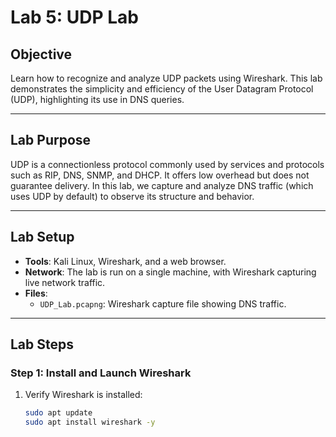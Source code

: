 # Lab 5: UDP Lab

## Objective
Learn how to recognize and analyze UDP packets using Wireshark. This lab demonstrates the simplicity and efficiency of the User Datagram Protocol (UDP), highlighting its use in DNS queries.

---

## Lab Purpose
UDP is a connectionless protocol commonly used by services and protocols such as RIP, DNS, SNMP, and DHCP. It offers low overhead but does not guarantee delivery. In this lab, we capture and analyze DNS traffic (which uses UDP by default) to observe its structure and behavior.

---

## Lab Setup
- **Tools**: Kali Linux, Wireshark, and a web browser.
- **Network**: The lab is run on a single machine, with Wireshark capturing live network traffic.
- **Files**:
  - `UDP_Lab.pcapng`: Wireshark capture file showing DNS traffic.


---

## Lab Steps

### Step 1: Install and Launch Wireshark
1. Verify Wireshark is installed:
   ```bash
   sudo apt update
   sudo apt install wireshark -y
